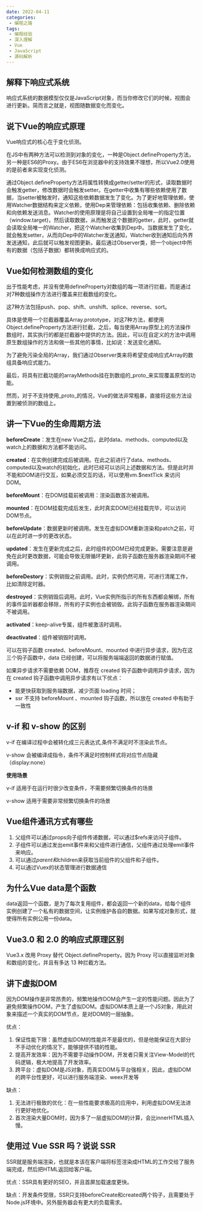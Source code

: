 ```yaml
---
date: 2022-04-11
categories:
 - 编程之路
tags:
 - 编程经验
 - 深入理解
 - Vue
 - JavaScript
 - 源码解析
---
```


## 解释下响应式系统

响应式系统的数据模型仅仅是JavaScript对象，而当你修改它们的时候，视图会进行更新。简而言之就是，视图随数据变化而变化。

## 说下Vue的响应式原理

Vue响应式的核心在于变化侦测。

在JS中有两种方法可以检测到对象的变化，一种是Object.defineProperty方法，另一种是ES6的Proxy。由于ES6在浏览器中的支持效果不理想，所以Vue2.0使用的是前者来实现变化侦测。

通过Object.defineProperty方法将属性转换成getter/setter的形式，读取数据时会触发getter，修改数据时会触发setter。在getter中收集有哪些依赖使用了数据，当setter被触发时，通知这些依赖数据发生了变化。为了更好地管理依赖，使用Watcher数据结构来定义依赖，使用Dep来管理依赖：包括收集依赖、删除依赖和向依赖发送消息。Watcher的使用原理是将自己设置到全局唯一的指定位置（window.target)，然后读取数据，从而触发这个数据的getter，此时，getter就会读取全局唯一的Watcher，把这个Watcher收集到Dep中。当数据发生了变化，就会触发setter，从而向Dep中的Watcher发送通知，Watcher收到通知后向外界发送通知，此后就可以触发视图更新。最后通过Observer类，把一个object中所有的数据（包括子数据）都转换成响应式的。

## Vue如何检测数组的变化

出于性能考虑，并没有使用defineProperty对数组的每一项进行拦截，而是通过对7种数组操作方法进行覆盖来拦截数组的变化。

这7种方法包括push、pop、shift、unshift、splice、reverse、sort。

具体是使用一个拦截器覆盖Array.prototype，对这7种方法，都使用Object.defineProperty方法进行拦截，之后，每当使用Array原型上的方法操作数组时，其实执行的都是拦截器中提供的方法。因此，可以在自定义的方法中调用原生数组操作的方法和做一些其他的事情，比如说：发送变化通知。

为了避免污染全局的Array，我们通过Observer类来将希望变成响应式Array的数组具备响应式能力。

最后，将具有拦截功能的arrayMethods挂在到数组的\_proto\_来实现覆盖原型的功能。

然而，对于不支持使用\_proto\_的情况，Vue的做法非常粗暴，直接将这些方法设置到被侦测的数组上。



## 讲一下Vue的生命周期方法

**beforeCreate**：发生在new Vue之后，此时data、methods、computed以及watch上的数据和方法都不能访问。

**created**：在实例创建完成后被调用。在此之前进行了data、methods、computed以及watch的初始化，此时已经可以访问上述数据和方法。但是此时并不能和DOM进行交互，如果必须交互的话，可以使用vm.$nextTick 来访问DOM。

**beforeMount**：在DOM挂载前被调用：渲染函数首次被调用。

**mounted**：在DOM挂载完成后发生，此时真实DOM已经挂载完毕，可以访问DOM节点。

**beforeUpdate**：数据更新时被调用。发生在虚拟DOM重新渲染和patch之前，可以在此时进一步的更改状态。

**updated**：发生在更新完成之后，此时组件的DOM已经完成更新。需要注意是避免在此时更改数据，可能会导致无限循环更新，此钩子函数在服务器渲染期间不被调用。

**beforeDestory**：实例销毁之前调用。此时，实例仍然可用，可进行清尾工作，比如清除定时器。

**destroyed**：实例销毁后调用。此时，Vue实例所指示的所有东西都会解绑，所有的事件监听器都会移除，所有的子实例也会被销毁。此钩子函数在服务器渲染期间不被调用。

**activated**：keep-alive专属，组件被激活时调用。

**deactivated**：组件被销毁时调用。



可以在钩子函数 created、beforeMount、mounted 中进行异步请求，因为在这三个钩子函数中，data 已经创建，可以将服务端端返回的数据进行赋值。

如果异步请求不需要依赖 DOM，推荐在 created 钩子函数中调用异步请求，因为在 created 钩子函数中调用异步请求有以下优点：

- 能更快获取到服务端数据，减少页面  loading 时间；
- ssr  不支持 beforeMount 、mounted 钩子函数，所以放在 created 中有助于一致性



## v-if 和 v-show 的区别

v-if 在编译过程中会被转化成三元表达式,条件不满足时不渲染此节点。

v-show 会被编译成指令，条件不满足时控制样式将对应节点隐藏 （display:none）

**使用场景**

v-if 适用于在运行时很少改变条件，不需要频繁切换条件的场景

v-show 适用于需要非常频繁切换条件的场景



## Vue组件通讯方式有哪些

1. 父组件可以通过props向子组件传递数据，可以通过$refs来访问子组件。
2. 子组件可以通过发出emit事件来和父组件进行通信，父组件通过处理emit事件来响应。
3. 可以通过$parent和$children来获取当前组件的父组件和子组件。
4. 可以通过Vuex的状态管理进行数据通信



## 为什么Vue data是个函数

data返回一个函数，是为了每次复用组件，都会返回一个新的data，给每个组件实例创建了一个私有的数据空间，让实例维护各自的数据。如果写成对象形式，就使得所有实例公用一份data。



## Vue3.0 和 2.0 的响应式原理区别

Vue3.x 改用 Proxy 替代 Object.defineProperty。因为 Proxy 可以直接监听对象和数组的变化，并且有多达 13 种拦截方法。



## 讲下虚拟DOM

因为DOM操作是非常昂贵的，频繁地操作DOM会产生一定的性能问题。因此为了避免频繁操作DOM，产生了虚拟DOM。虚拟DOM本质上是一个JS对象，用此对象来描述一个真实的DOM节点，是对DOM的一层抽象。

优点：

1. 保证性能下限：虽然虚拟DOM的性能并不是最优的，但是他能保证在大部分不手动优化的情况下，能够提供不错的性能。
2. 提高开发效率：因为不需要手动操作DOM，开发者只需关注View-Model的代码逻辑，极大地提高了开发效率。
3. 跨平台：虚拟DOM是JS对象，而真实DOM与平台强相关，因此，虚拟DOM的跨平台性更好，可以进行服务端渲染、weex开发等

缺点：

1. 无法进行极致的优化：在一些性能要求极高的应用中，利用虚拟DOM无法进行更好地优化。
2. 首次渲染大量DOM时，因为多了一层虚拟DOM的计算，会比innerHTML插入慢。



## 使用过 Vue SSR 吗？说说 SSR

SSR就是服务端渲染，也就是本该在客户端将标签渲染成HTML的工作交给了服务端完成，然后把HTML返回给客户端。

优点：SSR具有更好的SEO，并且首屏加载速度更快。

缺点：开发条件受限，SSR只支持beforeCreate和created两个钩子，且需要处于Node.js环境中。另外服务器会有更大的负载需求。












